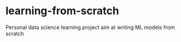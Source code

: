# learning-from-scratch
Personal data science learning project aim at writing ML models from scratch
